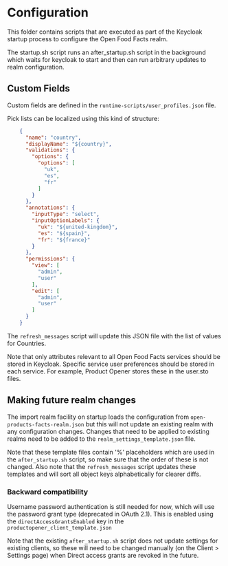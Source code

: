 # Configuration

This folder contains scripts that are executed as part of the Keycloak startup process to configure the Open Food Facts realm.

The startup.sh script runs an after_startup.sh script in the background which waits for keycloak to start and then can run arbitrary updates to realm configuration.

## Custom Fields

Custom fields are defined in the `runtime-scripts/user_profiles.json` file.

Pick lists can be localized using this kind of structure:

```json
    {
      "name": "country",
      "displayName": "${country}",
      "validations": {
        "options": {
          "options": [
            "uk",
            "es",
            "fr"
          ]
        }
      },
      "annotations": {
        "inputType": "select",
        "inputOptionLabels": {
          "uk": "${united-kingdom}",
          "es": "${spain}",
          "fr": "${france}"
        }
      },
      "permissions": {
        "view": [
          "admin",
          "user"
        ],
        "edit": [
          "admin",
          "user"
        ]
      }
    }
```

The `refresh_messages` script will update this JSON file with the list of values for Countries.

Note that only attributes relevant to all Open Food Facts services should be stored in Keycloak. Specific service user preferences should be stored in each service. For example, Product Opener stores these in the user.sto files.

## Making future realm changes

The import realm facility on startup loads the configuration from `open-products-facts-realm.json` but this will not update an existing realm with any configuration changes. Changes that need to be applied to existing realms need to be added to the `realm_settings_template.json` file.

Note that these template files contain '%' placeholders which are used in the `after_startup.sh` script, so make sure that the order of these is not changed. Also note that the `refresh_messages` script updates these templates and will sort all object keys alphabetically for clearer diffs.

### Backward compatibility

Username password authentication is still needed for now, which will use the password grant type (deprecated in OAuth 2.1). This is enabled using the `directAccessGrantsEnabled` key in the `productopener_client_template.json`

Note that the existing `after_startup.sh` script does not update settings for existing clients, so these will need to be changed manually (on the Client > Settings page) when Direct access grants are revoked in the future.
